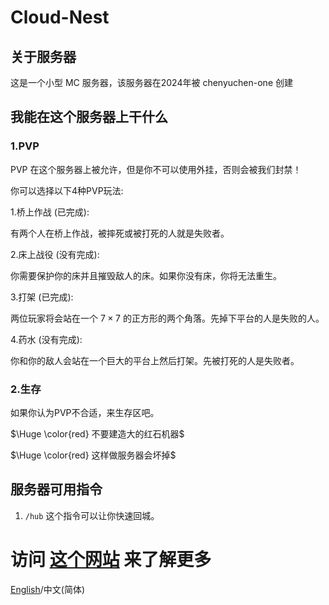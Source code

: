 # Cloud-Nest
## 关于服务器
这是一个小型 MC 服务器，该服务器在2024年被 chenyuchen-one 创建
## 我能在这个服务器上干什么
### 1.PVP
PVP 在这个服务器上被允许，但是你不可以使用外挂，否则会被我们封禁！

你可以选择以下4种PVP玩法:

1.桥上作战 (已完成):

有两个人在桥上作战，被摔死或被打死的人就是失败者。

2.床上战役 (没有完成):

你需要保护你的床并且摧毁敌人的床。如果你没有床，你将无法重生。

[tips]: 尽管你的床还未被摧毁，你也需要等待5秒才能复活，而不是立刻复活。

3.打架 (已完成):

两位玩家将会站在一个 $7\times7$ 的正方形的两个角落。先掉下平台的人是失败的人。

4.药水 (没有完成):

你和你的敌人会站在一个巨大的平台上然后打架。先被打死的人是失败者。

### 2.生存
如果你认为PVP不合适，来生存区吧。

$\Huge \color{red} 不要建造大的红石机器$

$\Huge \color{red}  这样做服务器会坏掉$

## 服务器可用指令

1. `/hub`  这个指令可以让你快速回城。

# 访问 [这个网站]() 来了解更多 

[English](https://chenyuchen-one.github.io/Cloud-Nest/README.html)/中文(简体)
